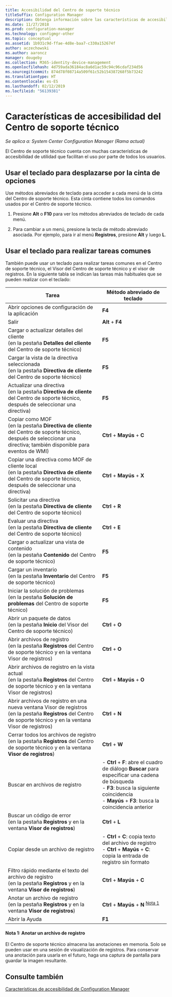 ```yaml
---
title: Accesibilidad del Centro de soporte técnico
titleSuffix: Configuration Manager
description: Obtenga información sobre las características de accesibilidad del Centro de soporte técnico de Configuration Manager.
ms.date: 11/27/2018
ms.prod: configuration-manager
ms.technology: configmgr-other
ms.topic: conceptual
ms.assetid: 1b931c9d-ffae-4d8e-baa7-c330a152674f
author: aczechowski
ms.author: aaroncz
manager: dougeby
ms.collection: M365-identity-device-management
ms.openlocfilehash: 4d759ada36184ac8a6d1ac59c94c96cdaf234d56
ms.sourcegitcommit: 874d78f08714a509f61c52b154387268f5b73242
ms.translationtype: HT
ms.contentlocale: es-ES
ms.lasthandoff: 02/12/2019
ms.locfileid: "56139381"
---
```

# <a name="accessibility-features-in-support-center"></a>Características de accesibilidad del Centro de soporte técnico

*Se aplica a: System Center Configuration Manager (Rama actual)*

El Centro de soporte técnico cuenta con muchas características de accesibilidad de utilidad que facilitan el uso por parte de todos los usuarios. 



## <a name="use-the-keyboard-to-move-around-the-ribbon"></a>Usar el teclado para desplazarse por la cinta de opciones

Use métodos abreviados de teclado para acceder a cada menú de la cinta del Centro de soporte técnico. Esta cinta contiene todos los comandos usados por el Centro de soporte técnico.

1.  Presione **Alt** o **F10** para ver los métodos abreviados de teclado de cada menú.

2.  Para cambiar a un menú, presione la tecla de método abreviado asociada. Por ejemplo, para ir al menú **Registros**, presione **Alt** y luego **L**.



## <a name="use-the-keyboard-to-perform-common-tasks"></a>Usar el teclado para realizar tareas comunes

También puede usar un teclado para realizar tareas comunes en el Centro de soporte técnico, el Visor del Centro de soporte técnico y el visor de registros. En la siguiente tabla se indican las tareas más habituales que se pueden realizar con el teclado:


|Tarea  |Método abreviado de teclado  |
|---------|---------|
|Abrir opciones de configuración de la aplicación |**F4**|
|Salir     |**Alt** + **F4**|
|Cargar o actualizar detalles del cliente<br>(en la pestaña **Detalles del cliente** del Centro de soporte técnico)|**F5**|
|Cargar la vista de la directiva seleccionada<br>(en la pestaña **Directiva de cliente** del Centro de soporte técnico)|**F5**|
|Actualizar una directiva<br>(en la pestaña **Directiva de cliente** del Centro de soporte técnico, después de seleccionar una directiva)|**F5** |
|Copiar como MOF<br>(en la pestaña **Directiva de cliente** del Centro de soporte técnico, después de seleccionar una directiva; también disponible para eventos de WMI)|**Ctrl** + **Mayús** + **C** |
|Copiar una directiva como MOF de cliente local<br>(en la pestaña **Directiva de cliente** del Centro de soporte técnico, después de seleccionar una directiva)|**Ctrl** + **Mayús** + **X** |
|Solicitar una directiva<br>(en la pestaña **Directiva de cliente** del Centro de soporte técnico)|**Ctrl** + **R** |
|Evaluar una directiva<br>(en la pestaña **Directiva de cliente** del Centro de soporte técnico)|**Ctrl** + **E** |
|Cargar o actualizar una vista de contenido<br>(en la pestaña **Contenido** del Centro de soporte técnico)|**F5** |
|Cargar un inventario<br>(en la pestaña **Inventario** del Centro de soporte técnico)|**F5** |
|Iniciar la solución de problemas<br>(en la pestaña **Solución de problemas** del Centro de soporte técnico)|**F5** |
|Abrir un paquete de datos<br>(en la pestaña **Inicio** del Visor del Centro de soporte técnico)|**Ctrl** + **O** |
|Abrir archivos de registro<br>(en la pestaña **Registros** del Centro de soporte técnico y en la ventana Visor de registros)|**Ctrl** + **O** |
|Abrir archivos de registro en la vista actual<br>(en la pestaña **Registros** del Centro de soporte técnico y en la ventana Visor de registros)|**Ctrl** + **Mayús** + **O** |
|Abrir archivos de registro en una nueva ventana Visor de registros<br>(en la pestaña **Registros** del Centro de soporte técnico y en la ventana Visor de registros)|**Ctrl** + **N** |
|Cerrar todos los archivos de registro<br>(en la pestaña **Registros** del Centro de soporte técnico y en la ventana **Visor de registros**)|**Ctrl** + **W** |
|Buscar en archivos de registro| - **Ctrl** + **F**: abre el cuadro de diálogo **Buscar** para especificar una cadena de búsqueda<br> - **F3**: busca la siguiente coincidencia<br> - **Mayús** + **F3**: busca la coincidencia anterior|
|Buscar un código de error<br>(en la pestaña **Registros** y en la ventana **Visor de registros**)|**Ctrl** + **L** |
|Copiar desde un archivo de registro| - **Ctrl** + **C**: copia texto del archivo de registro<br> - **Ctrl** + **Mayús** + **C**: copia la entrada de registro sin formato|
|Filtro rápido mediante el texto del archivo de registro<br>(en la pestaña **Registros** y en la ventana **Visor de registros**)|**Ctrl** + **Mayús** + **C** |
|Anotar un archivo de registro<br>(en la pestaña **Registros** y en la ventana **Visor de registros**)|**Ctrl** + **Mayús** + **N** <sup>[Nota 1](#bkmk_note1)</sup>|
|Abrir la Ayuda|**F1**|


#### <a name="bkmk_note1"></a> Nota 1: Anotar un archivo de registro
El Centro de soporte técnico almacena las anotaciones en memoria. Solo se pueden usar en una sesión de visualización de registros. Para conservar una anotación para usarla en el futuro, haga una captura de pantalla para guardar la imagen resultante.


## <a name="see-also"></a>Consulte también

[Características de accesibilidad de Configuration Manager](/sccm/core/understand/accessibility-features)

